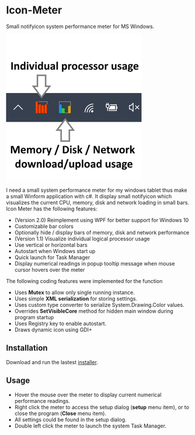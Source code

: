 # Icon-Meter
Small notifyicon system performance meter for MS Windows.

![](/IconMeter/images/capture.png)

I need a small system performance meter for my windows tablet thus make a small Winform application with c#. It display small notifyicon which visualizes the current CPU, memory, disk and network loading in small bars.
Icon Meter has the following features:

* (Version 2.0) Reimplement using WPF for better support for Windows 10
* Customizable bar colors
* Optionally hide / display bars of memory, disk and network performance
* (Version 1.1) Visualize individual logical processor usage
* Use vertical or horizontal bars
* Autostart when Windows start up
* Quick launch for Task Manager
* Display numerical readings in popup tooltip message when mouse cursor hovers over the meter

The following coding features were implemented for the function

* Uses **Mutex** to allow only single running instance.
* Uses simple **XML serialization** for storing settings.
* Uses custom type converter to serialize System.Drawing.Color values.
* Overrides **SetVisibleCore** method for hidden main window during program startup
* Uses Registry key to enable autostart.
* Draws dynamic icon using GDI+ 

## Installation

Download and run the lastest [installer](https://github.com/oscarkcau/Icon-Meter/releases/latest).

## Usage

* Hover the mouse over the meter to display current numerical performance readings. 
* Right click the meter to access the setup dialog (**setup** menu item), or to close the program (**Close** menu item).
* All settings could be found in the setup dialog.
* Double left click the meter to launch the system Task Manager.



